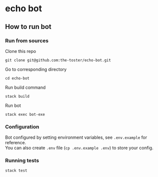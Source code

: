 # echo bot
## How to run bot

### Run from sources
Clone this repo
```shell script
git clone git@github.com:the-toster/echo-bot.git
```

Go to corresponding directory
```shell script
cd echo-bot
```

Run build command
```shell script
stack build
```

Run bot
```shell script
stack exec bot-exe
```

### Configuration
Bot configured by setting environment variables, see `.env.example` for reference.  
You can also create `.env` file (`cp .env.example .env`) to store your config.


### Running tests
```shell script
stack test
```

